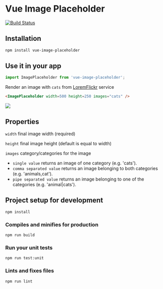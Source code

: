 # Vue Image Placeholder

[![Build Status](https://travis-ci.org/demac2014/vue-image-placeholder.svg?branch=master)](https://travis-ci.org/demac2014/vue-image-placeholder)

## Installation

```sh
npm install vue-image-placeholder
```

## Use it in your app

```ts
import ImagePlaceholder from 'vue-image-placeholder';
```

Render an image with `cats` from [LoremFlickr](https://loremflickr.com/) service

```html
<ImagePlaceholder width=500 height=250 images="cats" />
```

<img src="https://loremflickr.com/500/250/cats"/>


## Properties

`width` final image width (required)

`height` final image height (default is equal to width)

`images` category/categories for the image
  - `single value` returns an image of one category (e.g. 'cats').
  - `comma separated value` returns an image belonging to both categories (e.g. 'animals,cat').
  - `pipe separated value` returns an image belonging to one of the categories (e.g. 'animal|cats').

## Project setup for development
```
npm install
```

### Compiles and minifies for production
```
npm run build
```

### Run your unit tests
```
npm run test:unit
```

### Lints and fixes files
```
npm run lint
```
